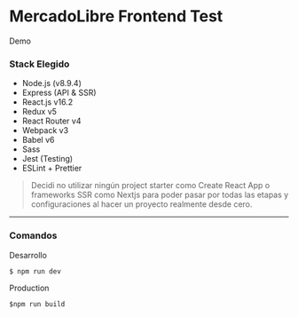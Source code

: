 # MercadoLibre Frontend Test

Demo

### Stack Elegido

* Node.js (v8.9.4)
* Express (API & SSR)
* React.js v16.2
* Redux v5
* React Router v4
* Webpack v3
* Babel v6
* Sass
* Jest (Testing)
* ESLint + Prettier

> Decidi no utilizar ningún project starter como Create React App o frameworks SSR como Nextjs para poder pasar por todas las etapas y configuraciones al hacer un proyecto realmente desde cero.

---

### Comandos

Desarrollo

```
$ npm run dev
```

Production

```
$npm run build
```
